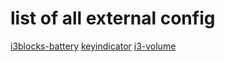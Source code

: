# list of all external config

[i3blocks-battery](https://github.com/kb100/i3blocks-battery)
[keyindicator](https://github.com/vivien/i3blocks-contrib/tree/master/keyindicator)
[i3-volume](https://github.com/hastinbe/i3-volume)

